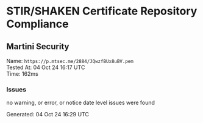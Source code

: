 # STIR/SHAKEN Certificate Repository Compliance

## Martini Security

Name: `https://p.mtsec.me/2884/JQwzfBUx8uBV.pem`\
Tested At: 04 Oct 24 16:17 UTC\
Time: 162ms

### Issues

no warning, or error, or notice date level issues were found

Generated: 04 Oct 24 16:29 UTC
